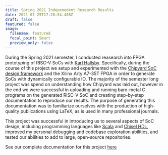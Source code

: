 ```yaml
---
title: Spring 2021 Indepenedent Research Results
date: 2021-07-25T17:28:54.408Z
draft: false
featured: false
image:
  filename: featured
  focal_point: Smart
  preview_only: false
---
```

During the Spring 2021 semester, I conducted reasearch into FPGA prototyping of RISC-V SoCs with [Karl Hallsby](https://karl.hallsby.com/). Specifically, during the course of this project we setup and experimented with the [Chipyard SoC design framework](https://chipyard.readthedocs.io/en/latest/) and the Xilinx Arty A7-35T FPGA in order to generate SoCs with dynamically configurable IO. The majority of the semester long project was spend on understanding how Chipyard was laid out, however in the end we were successful in uploading and running bare-metal C programs on the generated RISC-V SoC and creating step-by-step documentation to reproduce our results. The purpose of generating this documentation was to familiarize ourselves with the production of high-quality publications using LaTeX, as is used in many professional journals.

This project was successful in introducing us to several aspects of SoC design, including programming languages like [Scala](https://www.scala-lang.org/) and [Chisel HDL](https://www.chisel-lang.org/), improved my personal debugging and codebase exploration abilities, and tested our abilities to add to large, open-source repositories.

See our complete documentation for this project [here](https://github.com/KarlJoad/ece497)